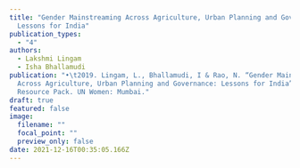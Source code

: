 ```yaml
---
title: "Gender Mainstreaming Across Agriculture, Urban Planning and Governance:
  Lessons for India"
publication_types:
  - "4"
authors:
  - Lakshmi Lingam
  - Isha Bhallamudi
publication: "•\t2019. Lingam, L., Bhallamudi, I & Rao, N. “Gender Mainstreaming
  Across Agriculture, Urban Planning and Governance: Lessons for India”.
  Resource Pack. UN Women: Mumbai."
draft: true
featured: false
image:
  filename: ""
  focal_point: ""
  preview_only: false
date: 2021-12-16T00:35:05.166Z
---
```


